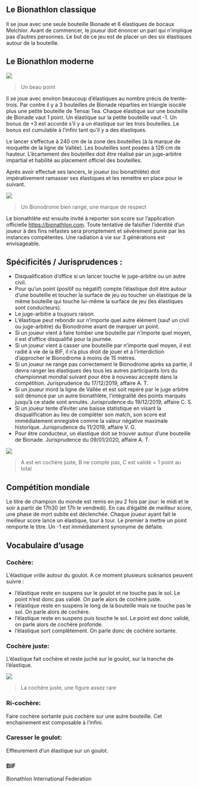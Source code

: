 ## Le Bionathlon classique

Il se joue avec une seule bouteille Bionade et 6 élastiques de bocaux Melchior.
Avant de commencer, le joueur doit énoncer un pari qui n’implique pas d’autres personnes.
Le but de ce jeu est de placer un des six élastiques autour de la bouteille.

## Le Bionathlon moderne

![](https://bionathlon.com/images/bionathlon1.gif)
> Un beau point

Il se joue avec environ beaucoup d’élastiques au nombre précis de trente-trois.
Par contre il y a 3 bouteilles de Bionade réparties en triangle isocèle plus une petite bouteille de Tensai Tea.
Chaque élastique sur une bouteille de Bionade vaut 1 point. Un élastique sur la petite bouteille vaut -1.
Un bonus de +3 est accordé s’il y a un élastique sur les trois bouteilles. Le bonus est cumulable à l’infini tant qu’il y a des élastiques.

Le lancer s’effectue à 240 cm de la zone des bouteilles (à la marque de moquette de la ligne de Vallée).
Les bouteilles sont posées à 126 cm de hauteur.
L’écartement des bouteilles doit être réalisé par un juge-arbitre impartial et habilité au placement officiel des bouteilles.

Après avoir effectué ses lancers, le joueur (ou bionathlète) doit impérativement ramasser ses élastiques et les remettre en place pour le suivant.

![](https://bionathlon.com/images/bionathlon2.jpg)
> Un Bionodrome bien rangé, une marque de respect

Le bionathlète est ensuite invité à reporter son score sur l’application officielle https://bionathlon.com.
Toute tentative de falsifier l’identité d’un joueur à des fins néfastes sera promptement et sévèrement punie par les instances compétentes.
Une radiation à vie sur 3 générations est envisageable.

## Spécificités / Jurisprudences :

- Disqualification d’office si un lancer touche le juge-arbitre ou un autre civil.
- Pour qu’un point (positif ou négatif) compte l’élastique doit être autour d’une bouteille et toucher la surface de jeu ou toucher un élastique de la même bouteille qui touche lui-même la surface de jeu (les élastiques sont conducteurs).
- Le juge-arbitre a toujours raison.
- L’élastique peut rebondir sur n’importe quel autre élément (sauf un civil ou juge-arbitre) du Bionodrome avant de marquer un point.
- Si un joueur vient à faire tomber une bouteille par n’importe quel moyen, il est d’office disqualifié pour la journée.
- Si un joueur vient à casser une bouteille par n’importe quel moyen, il est radié à vie de la BIF, il n’a plus droit de jouer et a l’interdiction d’approcher le Bionodrome à moins de 15 mètres.
- Si un joueur ne range pas correctement le Bionodrome après sa partie, il devra ranger les élastiques des tous les autres participants lors du championnat mondial suivant pour être à nouveau accepté dans la compétition. Jurisprudence du 17/12/2019, affaire A. T.
- Si un joueur mord la ligne de Vallée et est soit repéré par le juge arbitre soit dénoncé par un autre bionathlète, l’intégralité des points marqués jusqu’à ce stade sont annulés. Jurisprudence du 19/12/2019, affaire C. S.
- Si un joueur tente d’éviter une baisse statistique en visant la disqualification au lieu de compléter son match, son score est immédiatement enregistré comme la valeur négative maximale historique. Jurisprudence du 11/2019, affaire V. G.
- Pour être conducteur, un élastique doit se trouver autour d’une bouteille de Bionade. Jurisprudence du 09/01/2020, affaire A. T.

![](https://bionathlon.com/images/bionathlon3.png)
> A est en cochère juste, B ne compte pas, C est validé = 1 point au total

## Compétition mondiale

Le titre de champion du monde est remis en jeu 2 fois par jour: le midi et le soir à partir de 17h30 (et 17h le vendredi).
En cas d’égalité de meilleur score, une phase de mort subite est déclenchée. Chaque joueur ayant fait le meilleur score lance un élastique, tour à tour. Le premier à mettre un point remporte le titre. Un -1 est immédiatement synonyme de défaite.

## Vocabulaire d’usage

### Cochère:
L’élastique vrille autour du goulot. A ce moment plusieurs scénarios peuvent suivre :

- l’élastique reste en suspens sur le goulot et ne touche pas le sol. Le point n’est donc pas validé. On parle alors de cochère juste.
- l’élastique reste en suspens le long de la bouteille mais ne touche pas le sol. On parle alors de cochère.
- l’élastique reste en suspens puis touche le sol. Le point est donc validé, on parle alors de cochère profonde.
- l’élastique sort complètement. On parle donc de cochère sortante.

### Cochère juste:
L’élastique fait cochère et reste juché sur le goulot, sur la tranche de l’élastique.

![](https://bionathlon.com/images/bionathlon4.jpg)
> La cochère juste, une figure assez rare

### Ri-cochère:
Faire cochère sortante puis cochère sur une autre bouteille. Cet enchainement est composable à l’infini.

### Caresser le goulot:
Effleurement d’un élastique sur un goulot.

### BIF
Bionathlon International Federation
